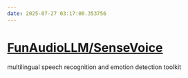 ```yaml
---
date: 2025-07-27 03:17:00.353756
---
```


# [FunAudioLLM/SenseVoice](https://github.com/FunAudioLLM/SenseVoice)

multilingual speech recognition and emotion detection toolkit
